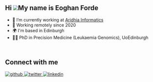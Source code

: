 Hi ![](https://user-images.githubusercontent.com/18350557/176309783-0785949b-9127-417c-8b55-ab5a4333674e.gif)My name is Eoghan Forde
-------------------------------------

* 🔭 I’m currently working at [Aridhia Informatics](https://github.com/aridhia) 
* 🚀 Working remotely since 2020
* 🌍  I'm based in Edinburgh
* 👨‍💻 PhD in Precision Medicine (Leukaemia Genomics), UoEdinburgh
    
<br/>  

## Connect with me  
<div align="left">
<a href="https://github.com/https://github.com/eogf" target="_blank">
<img src=https://img.shields.io/badge/github-%2324292e.svg?&style=for-the-badge&logo=github&logoColor=white alt=github style="margin-bottom: 5px;" />
</a>
<a href="https://twitter.com/@eogforde" target="_blank">
<img src=https://img.shields.io/badge/twitter-%2300acee.svg?&style=for-the-badge&logo=twitter&logoColor=white alt=twitter style="margin-bottom: 5px;" />
</a>
<a href="https://linkedin.com/in/https://www.linkedin.com/in/eoghanforde/" target="_blank">
<img src=https://img.shields.io/badge/linkedin-%231E77B5.svg?&style=for-the-badge&logo=linkedin&logoColor=white alt=linkedin style="margin-bottom: 5px;" />
</a>  
</div>  
    
<br/>  
